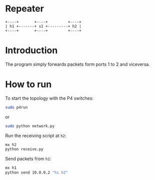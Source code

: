 # Repeater

```
+----+       +----+         +----+
| h1 +-------+ s1 +---------+ h2 |
+----+       +----+         +----+
```

# Introduction

The program simply forwards packets form ports 1 to 2 and viceversa.

# How to run

To start the topology with the P4 switches:
```bash
sudo p4run
```

or
```bash
sudo python network.py
```

Run the receiving script at `h2`:
```bash
mx h2
python receive.py
```

Send packets from `h1`:
```bash
mx h1
python send 10.0.0.2 "hi h2"
```